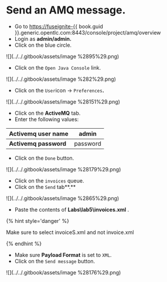 # Send an AMQ message.

* Go to [https://fuseignite-{{](https://fuseignite-{{) book.guid }}.generic.opentlc.com:8443/console/project/amq/overview
* Login as **admin/admin.**
* Click on the blue circle.

![](../../.gitbook/assets/image %2895%29.png)

* Click on the `Open Java Console` link.

![](../../.gitbook/assets/image %282%29.png)

* Click on the `User`icon -&gt; `Preferences`**.**

![](../../.gitbook/assets/image %28151%29.png)

* Click on the **ActiveMQ** tab.
* Enter the following values:

| **Activemq user name** | admin |
| --- | --- |
| **Activemq password** | password |

* Click on the `Done` button.

![](../../.gitbook/assets/image %28179%29.png)

* Click on the `invoices` queue.
* Click on the `Send` tab**.**

![](../../.gitbook/assets/image %2865%29.png)

* Paste the contents of **Labs\lab5\invoices.xml** .

{% hint style='danger' %}

Make sure to select invoiceS.xml and not invoice.xml

{% endhint %}



* Make sure **Payload Format** is set to `XML`.
* Click on the `Send message` button.

![](../../.gitbook/assets/image %28176%29.png)


